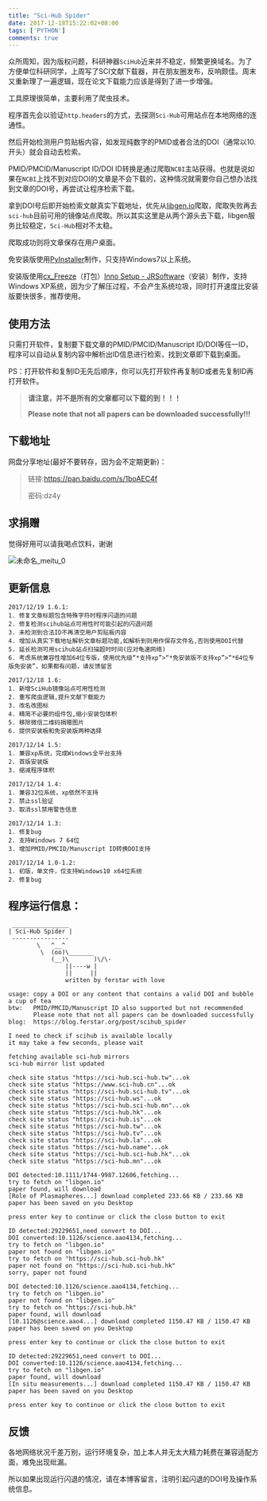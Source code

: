```yaml
---
title: "Sci-Hub Spider"
date: 2017-12-18T15:22:02+08:00
tags: ['PYTHON']
comments: true
---
```


众所周知，因为版权问题，科研神器`SciHub`近来并不稳定，频繁更换域名。为了方便单位科研同学，上周写了SCI文献下载器，并在朋友圈发布，反响颇佳。周末又重新理了一遍逻辑，现在论文下载能力应该是得到了进一步增强。

工具原理很简单，主要利用了爬虫技术。

程序首先会以验证`http.headers`的方式，去探测`Sci-Hub`可用站点在本地网络的连通性。

然后开始检测用户剪贴板内容，如发现纯数字的PMID或者合法的DOI（通常以10.开头）就会自动去检索。

PMID/PMCID/Manuscript ID/DOI ID转换是通过爬取`NCBI`主站获得。也就是说如果在`NCBI`上找不到对应DOI的文章是不会下载的，这种情况就需要你自己想办法找到文章的DOI号，再尝试让程序检索下载。

拿到DOI号后即开始检索文献真实下载地址，优先从[libgen.io](http://libgen.io)爬取，爬取失败再去`sci-hub`目前可用的镜像站点爬取。所以其实这里是从两个源头去下载，libgen服务比较稳定，`Sci-Hub`相对不太稳。

爬取成功则将文章保存在用户桌面。

免安装版使用[PyInstaller](http://www.pyinstaller.org/)制作，只支持Windows7以上系统。

安装版使用[cx_Freeze](https://anthony-tuininga.github.io/cx_Freeze/)（打包）[Inno Setup - JRSoftware](http://www.jrsoftware.org/isinfo.php)（安装）制作，支持Windows XP系统，因为少了解压过程，不会产生系统垃圾，同时打开速度比安装版要快很多，推荐使用。

## 使用方法

只需打开软件，复制要下载文章的PMID/PMCID/Manuscript ID/DOI等任一ID，程序可以自动从复制内容中解析出ID信息进行检索，找到文章即下载到桌面。

PS：打开软件和复制ID无先后顺序，你可以先打开软件再复制ID或者先复制ID再打开软件。

> **请注意，并不是所有的文章都可以下载的到！！！**
>
> **Please note that not all papers can be downloaded successfully!!!**

## 下载地址

网盘分享地址(最好不要转存，因为会不定期更新)：

> 链接:https://pan.baidu.com/s/1boAEC4f 
>
> 密码:dz4y

## 求捐赠

觉得好用可以请我喝点饮料，谢谢

![未命名_meitu_0](http://7xivdp.com1.z0.glb.clouddn.com/png/2017/12/3d1e449bc01bae28f85b1675bd769b7a.png/xyz)

## 更新信息

```shell
2017/12/19 1.6.1:
1. 修复文章标题包含特殊字符时程序闪退的问题
2. 修复检测scihub站点可用性时可能引起的闪退问题
3. 未检测到合法ID不再清空用户剪贴板内容
4. 增加从真实下载地址解析文章标题功能,如解析到则用作保存文件名,否则使用DOI代替
5. 延长检测可用scihub站点扫描超时时间(应对龟速网络)
6. 考虑系统兼容性增加64位专版，使用优先级“*支持xp”>“*免安装版不支持xp”>“*64位专版免安装”，如果都有问题，请反馈留言

2017/12/18 1.6:
1. 新增SciHub镜像站点可用性检测
2. 重写爬虫逻辑,提升文献下载能力
3. 改名改图标
4. 精简不必要的组件包,缩小安装包体积
5. 移除微信二维码捐赠图片
6. 提供安装板和免安装版两种选择

2017/12/14 1.5:
1. 兼容xp系统，完成Windows全平台支持
2. 首版安装版
3. 缩减程序体积

2017/12/14 1.4:
1. 兼容32位系统，xp依然不支持
2. 禁止ssl验证
3. 取消ssl禁用警告信息

2017/12/14 1.3:
1. 修复bug
2. 支持Windows 7 64位
3. 增加PMID/PMCID/Manuscript ID转换DOI支持

2017/12/14 1.0-1.2:
1. 初版，单文件，仅支持Windows10 x64位系统
2. 修复bug

```

## 程序运行信息：

```shell
 ________________
| Sci-Hub Spider |
 ----------------
        \   ^__^
         \  (oo)\_______
            (__)\       )\/\-
                ||----w |
                ||     ||
                written by ferstar with love

usage: copy a DOI or any content that contains a valid DOI and bubble a cup of tea
btw:   PMID/PMCID/Manuscript ID also supported but not recommended
       Please note that not all papers can be downloaded successfully
blog:  https://blog.ferstar.org/post/scihub_spider

I need to check if scihub is available locally
it may take a few seconds, please wait

fetching available sci-hub mirrors
sci-hub mirror list updated

check site status "https://sci-hub.sci-hub.tw"...ok
check site status "https://www.sci-hub.cn"...ok
check site status "https://sci-hub.sci-hub.tv"...ok
check site status "https://sci-hub.ws"...ok
check site status "https://sci-hub.sci-hub.mn"...ok
check site status "https://sci-hub.hk"...ok
check site status "https://sci-hub.is"...ok
check site status "https://sci-hub.tw"...ok
check site status "https://sci-hub.tv"...ok
check site status "https://sci-hub.la"...ok
check site status "https://sci-hub.name"...ok
check site status "https://sci-hub.sci-hub.hk"...ok
check site status "https://sci-hub.mn"...ok

DOI detected:10.1111/1744-9987.12606,fetching...
try to fetch on "libgen.io"
paper found, will download
[Role of Plasmapheres...] download completed 233.66 KB / 233.66 KB
paper has been saved on you Desktop

press enter key to continue or click the close button to exit

ID detected:29229651,need convert to DOI...
DOI converted:10.1126/science.aao4134,fetching...
try to fetch on "libgen.io"
paper not found on "libgen.io"
try to fetch on "https://sci-hub.sci-hub.hk"
paper not found on "https://sci-hub.sci-hub.hk"
sorry, paper not found

DOI detected:10.1126/science.aao4134,fetching...
try to fetch on "libgen.io"
paper not found on "libgen.io"
try to fetch on "https://sci-hub.hk"
paper found, will download
[10.1126@science.aao4...] download completed 1150.47 KB / 1150.47 KB
paper has been saved on you Desktop

press enter key to continue or click the close button to exit

ID detected:29229651,need convert to DOI...
DOI converted:10.1126/science.aao4134,fetching...
try to fetch on "libgen.io"
paper found, will download
[In situ measurements...] download completed 1150.47 KB / 1150.47 KB
paper has been saved on you Desktop

press enter key to continue or click the close button to exit
```

## 反馈

各地网络状况千差万别，运行环境复杂，加上本人并无太大精力耗费在兼容适配方面，难免出现纰漏。

所以如果出现运行闪退的情况，请在本博客留言，注明引起闪退的DOI号及操作系统信息。